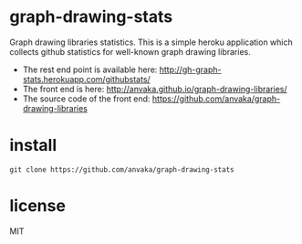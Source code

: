 # graph-drawing-stats

Graph drawing libraries statistics. This is a simple heroku application
which collects github statistics for well-known graph drawing libraries.

* The rest end point is available here: http://gh-graph-stats.herokuapp.com/githubstats/
* The front end is here: http://anvaka.github.io/graph-drawing-libraries/
* The source code of the front end: https://github.com/anvaka/graph-drawing-libraries

# install

```
git clone https://github.com/anvaka/graph-drawing-stats
```

# license

MIT

